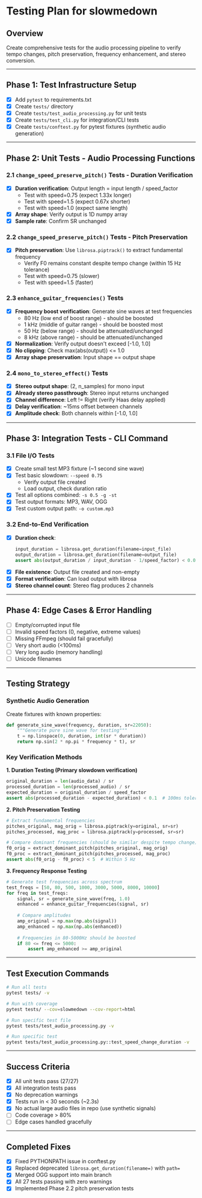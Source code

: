 # Testing Plan for slowmedown

## Overview
Create comprehensive tests for the audio processing pipeline to verify tempo changes, pitch preservation, frequency enhancement, and stereo conversion.

---

## Phase 1: Test Infrastructure Setup
- [x] Add `pytest` to requirements.txt
- [x] Create `tests/` directory
- [x] Create `tests/test_audio_processing.py` for unit tests
- [x] Create `tests/test_cli.py` for integration/CLI tests
- [x] Create `tests/conftest.py` for pytest fixtures (synthetic audio generation)

---

## Phase 2: Unit Tests - Audio Processing Functions

### 2.1 `change_speed_preserve_pitch()` Tests - Duration Verification
- [x] **Duration verification**: Output length = input length / speed_factor
  - Test with speed=0.75 (expect 1.33x longer)
  - Test with speed=1.5 (expect 0.67x shorter)
  - Test with speed=1.0 (expect same length)
- [x] **Array shape**: Verify output is 1D numpy array
- [x] **Sample rate**: Confirm SR unchanged

### 2.2 `change_speed_preserve_pitch()` Tests - Pitch Preservation
- [x] **Pitch preservation**: Use `librosa.piptrack()` to extract fundamental frequency
  - Verify F0 remains constant despite tempo change (within 15 Hz tolerance)
  - Test with speed=0.75 (slower)
  - Test with speed=1.5 (faster)

### 2.3 `enhance_guitar_frequencies()` Tests
- [x] **Frequency boost verification**: Generate sine waves at test frequencies
  - 80 Hz (low end of boost range) - should be boosted
  - 1 kHz (middle of guitar range) - should be boosted most
  - 50 Hz (below range) - should be attenuated/unchanged
  - 8 kHz (above range) - should be attenuated/unchanged
- [x] **Normalization**: Verify output doesn't exceed [-1.0, 1.0]
- [x] **No clipping**: Check max(abs(output)) <= 1.0
- [x] **Array shape preservation**: Input shape == output shape

### 2.4 `mono_to_stereo_effect()` Tests
- [x] **Stereo output shape**: (2, n_samples) for mono input
- [x] **Already stereo passthrough**: Stereo input returns unchanged
- [x] **Channel difference**: Left != Right (verify Haas delay applied)
- [x] **Delay verification**: ~15ms offset between channels
- [x] **Amplitude check**: Both channels within [-1.0, 1.0]

---

## Phase 3: Integration Tests - CLI Command

### 3.1 File I/O Tests
- [x] Create small test MP3 fixture (~1 second sine wave)
- [x] Test basic slowdown: `--speed 0.75`
  - Verify output file created
  - Load output, check duration ratio
- [x] Test all options combined: `-s 0.5 -g -st`
- [x] Test output formats: MP3, WAV, OGG
- [x] Test custom output path: `-o custom.mp3`

### 3.2 End-to-End Verification
- [x] **Duration check**: 
  ```python
  input_duration = librosa.get_duration(filename=input_file)
  output_duration = librosa.get_duration(filename=output_file)
  assert abs(output_duration / input_duration - 1/speed_factor) < 0.05
  ```
- [x] **File existence**: Output file created and non-empty
- [x] **Format verification**: Can load output with librosa
- [x] **Stereo channel count**: Stereo flag produces 2 channels

---

## Phase 4: Edge Cases & Error Handling
- [ ] Empty/corrupted input file
- [ ] Invalid speed factors (0, negative, extreme values)
- [ ] Missing FFmpeg (should fail gracefully)
- [ ] Very short audio (<100ms)
- [ ] Very long audio (memory handling)
- [ ] Unicode filenames

---

## Testing Strategy

### Synthetic Audio Generation
Create fixtures with known properties:
```python
def generate_sine_wave(frequency, duration, sr=22050):
    """Generate pure sine wave for testing"""
    t = np.linspace(0, duration, int(sr * duration))
    return np.sin(2 * np.pi * frequency * t), sr
```

### Key Verification Methods

**1. Duration Testing (Primary slowdown verification)**
```python
original_duration = len(audio_data) / sr
processed_duration = len(processed_audio) / sr
expected_duration = original_duration / speed_factor
assert abs(processed_duration - expected_duration) < 0.1  # 100ms tolerance
```

**2. Pitch Preservation Testing**
```python
# Extract fundamental frequencies
pitches_original, mag_orig = librosa.piptrack(y=original, sr=sr)
pitches_processed, mag_proc = librosa.piptrack(y=processed, sr=sr)

# Compare dominant frequencies (should be similar despite tempo change)
f0_orig = extract_dominant_pitch(pitches_original, mag_orig)
f0_proc = extract_dominant_pitch(pitches_processed, mag_proc)
assert abs(f0_orig - f0_proc) < 5  # Within 5 Hz
```

**3. Frequency Response Testing**
```python
# Generate test frequencies across spectrum
test_freqs = [50, 80, 500, 1000, 3000, 5000, 8000, 10000]
for freq in test_freqs:
    signal, sr = generate_sine_wave(freq, 1.0)
    enhanced = enhance_guitar_frequencies(signal, sr)
    
    # Compare amplitudes
    amp_original = np.max(np.abs(signal))
    amp_enhanced = np.max(np.abs(enhanced))
    
    # Frequencies in 80-5000Hz should be boosted
    if 80 <= freq <= 5000:
        assert amp_enhanced >= amp_original
```

---

## Test Execution Commands
```bash
# Run all tests
pytest tests/ -v

# Run with coverage
pytest tests/ --cov=slowmedown --cov-report=html

# Run specific test file
pytest tests/test_audio_processing.py -v

# Run specific test
pytest tests/test_audio_processing.py::test_speed_change_duration -v
```

---

## Success Criteria
- [x] All unit tests pass (27/27)
- [x] All integration tests pass
- [x] No deprecation warnings
- [x] Tests run in < 30 seconds (~2.3s)
- [x] No actual large audio files in repo (use synthetic signals)
- [ ] Code coverage > 80%
- [ ] Edge cases handled gracefully

---

## Completed Fixes
- [x] Fixed PYTHONPATH issue in conftest.py
- [x] Replaced deprecated `librosa.get_duration(filename=)` with `path=`
- [x] Merged OGG support into main branch
- [x] All 27 tests passing with zero warnings
- [x] Implemented Phase 2.2 pitch preservation tests
